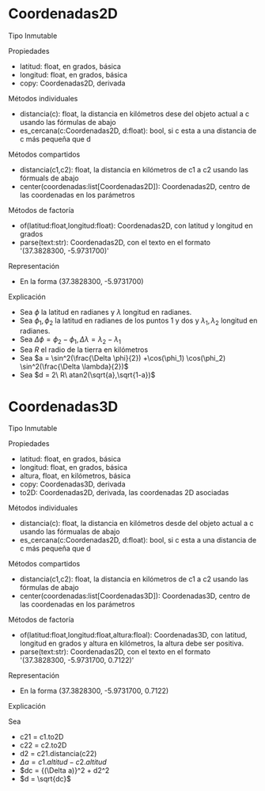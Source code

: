 # Coordenadas2D

Tipo Inmutable

Propiedades

- latitud: float, en grados, básica
- longitud: float, en grados, básica
- copy: Coordenadas2D, derivada

Métodos individuales

- distancia(c): float, la distancia en kilómetros dese del objeto actual a c usando las fórmulas de abajo
- es_cercana(c:Coordenadas2D, d:float): bool, si c esta a una distancia de c más pequeña que d

Métodos compartidos

- distancia(c1,c2): float, la distancia en kilómetros de c1 a c2 usando las fórmuals de abajo
- center(coordenadas:list[Coordenadas2D]): Coordenadas2D, centro de las coordenadas en los parámetros

Métodos de factoría

- of(latitud:float,longitud:float): Coordenadas2D, con latitud y longitud en grados
- parse(text:str): Coordenadas2D, con el texto en el formato '(37.3828300, -5.9731700)'

Representación

- En la forma (37.3828300, -5.9731700)

Explicación

- Sea $\phi$ la latitud en radianes y $\lambda$ longitud en radianes.
- Sea $\phi_1, \phi_2$ la latitud en radianes de los puntos 1 y dos y $\lambda_1, \lambda_2$ longitud en radianes.
- Sea $\Delta \phi = \phi_2 - \phi_1, \Delta \lambda = \lambda_2 - \lambda_1$
- Sea *R* el radio de la tierra en kilómetros
- Sea 
	$a = \sin^2(\frac{\Delta \phi}{2}) +\cos(\phi_1) \cos(\phi_2) \sin^2(\frac{\Delta \lambda}{2})$
- Sea 
	$d = 2\ R\ atan2(\sqrt{a},\sqrt{1-a})$

# Coordenadas3D

Tipo Inmutable

Propiedades

- latitud: float, en grados, básica
- longitud: float, en grados, básica
- altura, float, en kilómetros, básica
- copy: Coordenadas3D, derivada
- to2D: Coordenadas2D, derivada, las coordenadas 2D asociadas

Métodos individuales

- distancia(c): float, la distancia en kilómetros desde del objeto actual a c usando las fórmualas de abajo
- es_cercana(c:Coordenadas2D, d:float): bool, si c esta a una distancia de c más pequeña que d

Métodos compartidos

- distancia(c1,c2): float, la distancia en kilómetros de c1 a c2 usando las fórmulas de abajo
- center(coordenadas:list[Coordenadas3D]): Coordenadas3D, centro de las coordenadas en los parámetros

Métodos de factoría

- of(latitud:float,longitud:float,altura:floal): Coordenadas3D, con latitud, longitud en grados y altura en kilómetros, la altura debe ser positiva.
- parse(text:str): Coordenadas2D, con el texto en el formato '(37.3828300, -5.9731700, 0.7122)'

Representación

- En la forma (37.3828300, -5.9731700, 0.7122)

Explicación

Sea 

- c21 = c1.to2D
- c22 = c2.to2D
- d2 = c21.distancia(c22)
- $\Delta a = c1.altitud-c2.altitud$
- $dc = {(\Delta a)}^2 + d2^2
- $d = \sqrt{dc}$